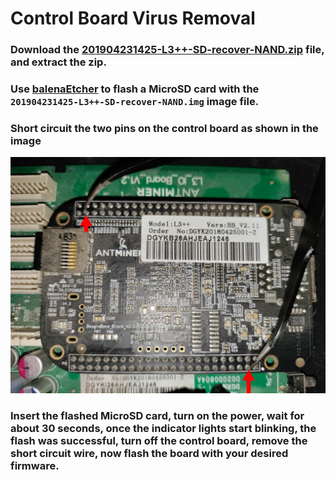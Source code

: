 # Control Board Virus Removal

### Download the [201904231425-L3++-SD-recover-NAND.zip](/Assets/201904231425-L3++-SD-recover-NAND.zip) file, and extract the zip.

### Use [balenaEtcher](https://www.balena.io/etcher) to flash a MicroSD card with the `201904231425-L3++-SD-recover-NAND.img` image file.

### Short circuit the two pins on the control board as shown in the image

<img src="/Assets/Control-Board-Virus-Removal-Short-Circuit.png">

### Insert the flashed MicroSD card, turn on the power, wait for about 30 seconds, once the indicator lights start blinking, the flash was successful, turn off the control board, remove the short circuit wire, now flash the board with your desired firmware.
